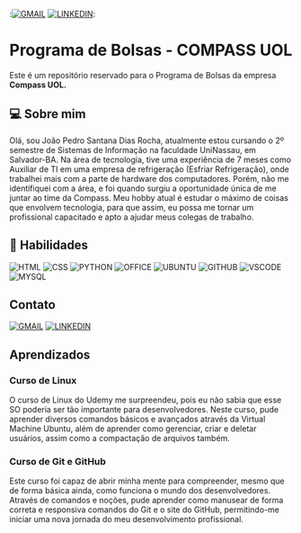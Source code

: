 :[![GMAIL](https://img.shields.io/badge/Gmail-D14836?style=for-the-badge&logo=gmail&logoColor=white)](mailto:jpsdrocha14@gmail.com) [![LINKEDIN](https://img.shields.io/badge/LinkedIn-0077B5?style=for-the-badge&logo=linkedin&logoColor=white)](https://www.linkedin.com/in/joão-pedro-rocha-44b0942a0/):

# Programa de Bolsas - COMPASS UOL
Este é um repositório reservado para o Programa de Bolsas da empresa **Compass UOL.**

## :computer: Sobre mim
Olá, sou João Pedro Santana Dias Rocha, atualmente estou cursando o 2º semestre de Sistemas de Informação na faculdade UniNassau, em Salvador-BA. 
Na área de tecnologia, tive uma experiência de 7 meses como Auxiliar de TI em uma empresa de refrigeração (Esfriar Refrigeração), onde trabalhei mais com a parte de hardware dos computadores. Porém, não me identifiquei com a área, e foi quando surgiu a oportunidade única de me juntar ao time da Compass.
Meu hobby atual é estudar o máximo de coisas que envolvem tecnologia, para que assim, eu possa me tornar um profissional capacitado e apto a ajudar meus colegas de trabalho.

## :dart: Habilidades

![HTML](https://img.shields.io/badge/HTML5-E34F26?style=for-the-badge&logo=html5&logoColor=white) ![CSS](https://img.shields.io/badge/CSS3-1572B6?style=for-the-badge&logo=css3&logoColor=white) ![PYTHON](https://img.shields.io/badge/Python-FFD43B?style=for-the-badge&logo=python&logoColor=blue) ![OFFICE](https://img.shields.io/badge/Microsoft_Office-D83B01?style=for-the-badge&logo=microsoft-office&logoColor=white) ![UBUNTU](https://img.shields.io/badge/Ubuntu-E95420?style=for-the-badge&logo=ubuntu&logoColor=white) ![GITHUB](https://img.shields.io/badge/GitHub-100000?style=for-the-badge&logo=github&logoColor=white) ![VSCODE](https://img.shields.io/badge/VSCode-0078D4?style=for-the-badge&logo=visual%20studio%20code&logoColor=white) ![MYSQL](https://img.shields.io/badge/MySQL-005C84?style=for-the-badge&logo=mysql&logoColor=white)

## Contato 
[![GMAIL](https://img.shields.io/badge/Gmail-D14836?style=for-the-badge&logo=gmail&logoColor=white)](mailto:jpsdrocha14@gmail.com) [![LINKEDIN](https://img.shields.io/badge/LinkedIn-0077B5?style=for-the-badge&logo=linkedin&logoColor=white)](https://www.linkedin.com/in/joão-pedro-rocha-44b0942a0/)


## Aprendizados

### Curso de Linux
O curso de Linux do Udemy me surpreendeu, pois eu não sabia que esse SO poderia ser tão importante para desenvolvedores. Neste curso, pude aprender diversos comandos básicos e avançados através da Virtual Machine Ubuntu, além de aprender como gerenciar, criar e deletar usuários, assim como a compactação de arquivos também.

### Curso de Git e GitHub
Este curso foi capaz de abrir minha mente para compreender, mesmo que de forma básica ainda, como funciona o mundo dos desenvolvedores. Através de comandos e noções, pude aprender como manusear de forma correta e responsiva comandos do Git e o site do GitHub, permitindo-me iniciar uma nova jornada do meu desenvolvimento profissional.